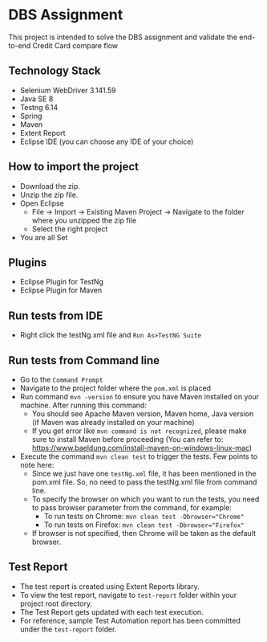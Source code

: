 # DBS Assignment

This project is intended to solve the DBS assignment and validate the end-to-end Credit Card compare flow 

## Technology Stack
- Selenium WebDriver 3.141.59
- Java SE 8
- Testng 6.14
- Spring
- Maven
- Extent Report
- Eclipse IDE (you can choose any IDE of your choice)

## How to import the project
- Download the zip.
- Unzip the zip file.
- Open Eclipse
   - File -> Import -> Existing Maven Project -> Navigate to the folder where you unzipped the zip file
   - Select the right project
- You are all Set

## Plugins
- Eclipse Plugin for TestNg
- Eclipse Plugin for Maven

## Run tests from IDE
- Right click the testNg.xml file and `Run As>TestNG Suite`

## Run tests from Command line
- Go to the `Command Prompt`
- Navigate to the project folder where the `pom.xml` is placed
- Run command `mvn -version` to ensure you have Maven installed on your machine. After running this command: 
   - You should see Apache Maven version, Maven home, Java version (if Maven was already installed on your machine) 
   - If you get error like `mvn command is not recognized`, please make sure to install Maven before proceeding
     (You can refer to: https://www.baeldung.com/install-maven-on-windows-linux-mac)
- Execute the command `mvn clean test` to trigger the tests. Few points to note here:
   - Since we just have one `testNg.xml` file, it has been mentioned in the pom.xml file. So, no need to pass the testNg.xml file from command line.
   - To specify the browser on which you want to run the tests, you need to pass browser parameter from the command, for example:
   		- To run tests on Chrome: `mvn clean test -Dbrowser="Chrome"`
   		- To run tests on Firefox: `mvn clean test -Dbrowser="Firefox"`
   - If browser is not specified, then Chrome will be taken as the default browser.

## Test Report
- The test report is created using Extent Reports library.
- To view the test report, navigate to `test-report` folder within your project root directory.
- The Test Report gets updated with each test execution.
- For reference, sample Test Automation report has been committed under the `test-report` folder.
